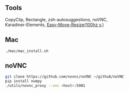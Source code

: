 Tools
-----

CopyClip, Rectangle, zsh-autosuggestions, noVNC,\
Karadiner-Elements, [Easy-Move-Resize(100hz v.)](https://drive.google.com/file/d/1bdyYV0fyfmAnF1Lla08BVVKNLJTMiQwU/view?usp=drive_link)


Mac
---

```
./mac/mac_install.sh
```


noVNC
-----

```bash
git clone https://github.com/novnc/noVNC ~/github/noVNC
pip install numpy
./utils/novnc_proxy --vnc <host>:5901
```
